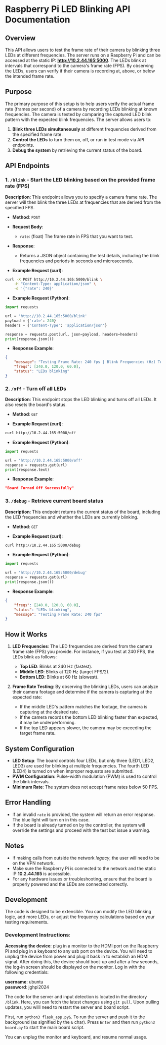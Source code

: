 # Raspberry Pi LED Blinking API Documentation

## Overview

This API allows users to test the frame rate of their camera by blinking three LEDs at different frequencies. The server runs on a Raspberry Pi and can be accessed at the static IP: **http://10.2.44.165:5000**. The LEDs blink at intervals that correspond to the camera's frame rate (FPS). By observing the LEDs, users can verify if their camera is recording at, above, or below the intended frame rate.

## Purpose

The primary purpose of this setup is to help users verify the actual frame rate (frames per second) of a camera by recording LEDs blinking at known frequencies. The camera is tested by comparing the captured LED blink pattern with the expected blink frequencies. The server allows users to:

1. **Blink three LEDs simultaneously** at different frequencies derived from the specified frame rate.
2. **Control the LEDs** to turn them on, off, or run in test mode via API endpoints.
3. **Debug the system** by retrieving the current status of the board.

## API Endpoints

### 1. `/blink` - Start the LED blinking based on the provided frame rate (FPS)

**Description**: This endpoint allows you to specify a camera frame rate. The server will then blink the three LEDs at frequencies that are derived from the specified FPS.

- **Method**: `POST`
- **Request Body**:
    - `rate`: (float) The frame rate in FPS that you want to test.
  
- **Response**:
    - Returns a JSON object containing the test details, including the blink frequencies and periods in seconds and microseconds.

- **Example Request (curl)**:
```bash
curl -X POST http://10.2.44.165:5000/blink \
    -H "Content-Type: application/json" \
    -d '{"rate": 240}'
```

- **Example Request (Python)**:
```python
import requests

url = 'http://10.2.44.165:5000/blink'
payload = {'rate': 240}
headers = {'Content-Type': 'application/json'}

response = requests.post(url, json=payload, headers=headers)
print(response.json())
```

- **Response Example**:
```json
{
    "message": "Testing Frame Rate: 240 fps | Blink Frequencies (Hz) Top to Bottom: 240.0, 120.0, 60.0 | Blink Periods (s): 0.004166666666666667, 0.008333333333333333, 0.016666666666666666 | Blink Periods (us): 4166, 8333, 16666",
    "freqs": [240.0, 120.0, 60.0],
    "status": "LEDs blinking"
}
```

### 2. `/off` - Turn off all LEDs

**Description**: This endpoint stops the LED blinking and turns off all LEDs. It also resets the board's status.

- **Method**: `GET`

- **Example Request (curl)**:
```bash
curl http://10.2.44.165:5000/off
```

- **Example Request (Python)**:
```python
import requests

url = 'http://10.2.44.165:5000/off'
response = requests.get(url)
print(response.text)
```

- **Response Example**:
```json
"Board Turned Off Successfully"
```

### 3. `/debug` - Retrieve current board status

**Description**: This endpoint returns the current status of the board, including the LED frequencies and whether the LEDs are currently blinking.

- **Method**: `GET`

- **Example Request (curl)**:
```bash
curl http://10.2.44.165:5000/debug
```

- **Example Request (Python)**:
```python
import requests

url = 'http://10.2.44.165:5000/debug'
response = requests.get(url)
print(response.json())
```

- **Response Example**:
```json
{
    "freqs": [240.0, 120.0, 60.0],
    "status": "LEDs blinking",
    "message": "Testing Frame Rate: 240 fps"
}
```

## How it Works

1. **LED Frequencies**: The LED frequencies are derived from the camera frame rate (FPS) you provide. For instance, if you test at 240 FPS, the LEDs blink as follows:
    - **Top LED**: Blinks at 240 Hz (fastest).
    - **Middle LED**: Blinks at 120 Hz (target FPS/2).
    - **Bottom LED**: Blinks at 60 Hz (slowest).

2. **Frame Rate Testing**: By observing the blinking LEDs, users can analyze their camera footage and determine if the camera is capturing at the expected rate:
    - If the middle LED's pattern matches the footage, the camera is capturing at the desired rate.
    - If the camera records the bottom LED blinking faster than expected, it may be underperforming.
    - If the top LED appears slower, the camera may be exceeding the target frame rate.

## System Configuration

- **LED Setup**: The board controls four LEDs, but only three (LED1, LED2, LED3) are used for blinking at multiple frequencies. The fourth LED (LED4) is turned on when improper requests are submitted.
- **PWM Configuration**: Pulse-width modulation (PWM) is used to control the blink intervals.
- **Minimum Rate**: The system does not accept frame rates below 50 FPS.

## Error Handling

- If an invalid `rate` is provided, the system will return an error response. The blue light will turn on in this case.
- If the board is already turned on by the controller, the system will override the settings and proceed with the test but issue a warning.

## Notes

- If making calls from outside the network *legacy*, the user will need to be on the VPN network. 
- Make sure the Raspberry Pi is connected to the network and the static IP **10.2.44.165** is accessible.
- For any hardware issues or troubleshooting, ensure that the board is properly powered and the LEDs are connected correctly.

## Development

The code is designed to be extensible. You can modify the LED blinking logic, add more LEDs, or adjust the frequency calculations based on your testing requirements.

### Development Instructions:
**Accessing the device**: plug in a monitor to the HDMI port on the Raspberry Pi and plug in a keyboard to any usb port on the device. You will need to unplug the device from power and plug it back in to establish an HDMI signal. After doing this, the device should boot-up and after a few seconds, the log-in screen should be displayed on the monitor. Log in with the following credentials:

**username**: ubuntu<br>
**password**: jghpi2024

The code for the server and input detection is located in the directory `/blink`. Here, you can fetch the latest changes using `git pull`. Upon pulling updates, you willl need to restart the server and board script. 

First, run ```python3 flask_app.py&```. To run the server and push it to the background (as signified by the `&` char). Press `Enter` and then run ```python3 board.py``` to start the main board script.

You can unplug the monitor and keyboard, and resume normal usage. 


